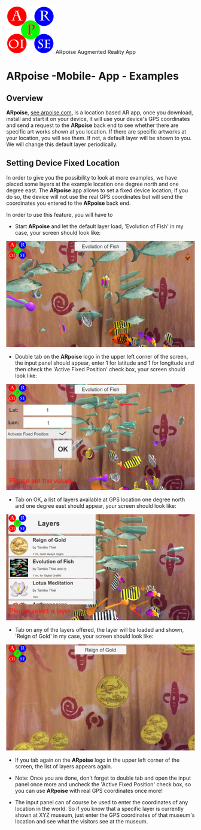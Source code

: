 ![ARpoise Logo](/images/arpoise_logo_rgb-128.png) ARpoise Augmented Reality App
# ARpoise -Mobile- App - Examples

## Overview
**ARpoise**, [see arpoise.com](https://arpoise.com), is a location based AR app, once you download, install and start it on your device, it will use your
device's GPS coordinates and send a request to the **ARpoise** back end to see whether there are specific art works
shown at you location. If there are specific artworks at your location, you will see them. If not, a default layer will
be shown to you. We will change this default layer periodically.
## Setting Device Fixed Location
In order to give you the possibility to look at more examples, we have placed some layers
at the example location one degree north and one degree east.
The **ARpoise** app allows to set a fixed device location, if you do so, the device will not use the real GPS coordinates
but will send the coordinates you entered to the **ARpoise** back end.

In order to use this feature, you will have to

- Start **ARpoise** and let the default layer load, 'Evolution of Fish' in my case, your screen should look like:

![ARpoiseExamples1](/images/ARpoiseExamples1.PNG)

- Double tab on the **ARpoise** logo in the upper left corner of the screen, the input panel should appear, enter 1 for latitude and 1 for longitude and then check the 'Active Fixed Position' check box, your screen should look like:

![ARpoiseExamples2](/images/ARpoiseExamples2.PNG)

- Tab on OK, a list of layers available at GPS location one degree north and one degree east should appear, your screen should look like:

![ARpoiseExamples3](/images/ARpoiseExamples3.PNG)

- Tab on any of the layers offered, the layer will be loaded and shown, 'Reign of Gold' in my case, your screen should look like:

![ARpoiseExamples4](/images/ARpoiseExamples4.PNG)

- If you tab again on the **ARpoise** logo in the upper left corner of the screen, the list of layers appears again.

- Note: Once you are done, don't forget to double tab and open the input panel once more and uncheck the 'Active Fixed Position' check box, so you can use **ARpoise** with real GPS coordinates once more!

- The input panel can of course be used to enter the coordinates of any location in the world. So if you know that a specific layer is currently shown at XYZ museum, just enter the GPS coordinates of that museum's location and see what the visitors see at the museum.
